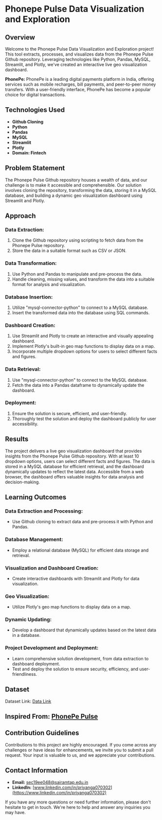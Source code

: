 # Phonepe Pulse Data Visualization and Exploration

## Overview
  Welcome to the Phonepe Pulse Data Visualization and Exploration project! This tool extracts, processes, and visualizes data from the Phonepe Pulse Github repository. Leveraging technologies like Python, Pandas, MySQL, Streamlit, and Plotly, we've created an interactive live geo visualization dashboard.

**PhonePe:**
  PhonePe is a leading digital payments platform in India, offering services such as mobile recharges, bill payments, and peer-to-peer money transfers. With a user-friendly interface, PhonePe has become a popular choice for digital transactions.

## Technologies Used

- **Github Cloning**
- **Python**
- **Pandas**
- **MySQL**
- **Streamlit**
- **Plotly**
- **Domain: Fintech**

## Problem Statement
  The Phonepe Pulse Github repository houses a wealth of data, and our challenge is to make it accessible and comprehensible. Our solution involves cloning the repository, transforming the data, storing it in a MySQL database, and building a dynamic geo visualization dashboard using Streamlit and Plotly.

## Approach

### Data Extraction:

1. Clone the Github repository using scripting to fetch data from the Phonepe Pulse repository.
2. Store the data in a suitable format such as CSV or JSON.

### Data Transformation:

1. Use Python and Pandas to manipulate and pre-process the data.
2. Handle cleaning, missing values, and transform the data into a suitable format for analysis and visualization.

### Database Insertion:

1. Utilize "mysql-connector-python" to connect to a MySQL database.
2. Insert the transformed data into the database using SQL commands.

### Dashboard Creation:

1. Use Streamlit and Plotly to create an interactive and visually appealing dashboard.
2. Implement Plotly's built-in geo map functions to display data on a map.
3. Incorporate multiple dropdown options for users to select different facts and figures.

### Data Retrieval:

1. Use "mysql-connector-python" to connect to the MySQL database.
2. Fetch the data into a Pandas dataframe to dynamically update the dashboard.

### Deployment:

1. Ensure the solution is secure, efficient, and user-friendly.
2. Thoroughly test the solution and deploy the dashboard publicly for user accessibility.

## Results
  The project delivers a live geo visualization dashboard that provides insights from the Phonepe Pulse Github repository. With at least 10 dropdown options, users can select different facts and figures. The data is stored in a MySQL database for efficient retrieval, and the dashboard dynamically updates to reflect the latest data. Accessible from a web browser, the dashboard offers valuable insights for data analysis and decision-making.

## Learning Outcomes

### Data Extraction and Processing:

- Use Github cloning to extract data and pre-process it with Python and Pandas.

### Database Management:

- Employ a relational database (MySQL) for efficient data storage and retrieval.

### Visualization and Dashboard Creation:

- Create interactive dashboards with Streamlit and Plotly for data visualization.

### Geo Visualization:

- Utilize Plotly's geo map functions to display data on a map.

### Dynamic Updating:

- Develop a dashboard that dynamically updates based on the latest data in a database.

### Project Development and Deployment:

- Learn comprehensive solution development, from data extraction to dashboard deployment.
- Test and deploy the solution to ensure security, efficiency, and user-friendliness.

## Dataset

Dataset Link: [Data Link](https://github.com/PhonePe/pulse#readme)

## Inspired From: [PhonePe Pulse](https://www.phonepe.com/pulse/explore/transaction/2022/4/)

## Contribution Guidelines

Contributions to this project are highly encouraged. If you come across any challenges or have ideas for enhancements, we invite you to submit a pull request. Your input is valuable to us, and we appreciate your contributions.

## Contact Information

- **Email:** sec19ee048@sairamtap.edu.in
- **LinkedIn:** [www.linkedin.com/in/priyanga070302](https://www.linkedin.com/in/priyanga070302)

If you have any more questions or need further information, please don't hesitate to get in touch. We're here to help and answer any inquiries you may have.
